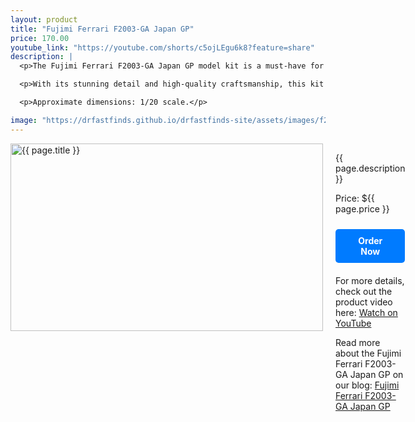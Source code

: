 ```yaml
---
layout: product
title: "Fujimi Ferrari F2003-GA Japan GP"
price: 170.00
youtube_link: "https://youtube.com/shorts/c5ojLEgu6k8?feature=share"
description: |
  <p>The Fujimi Ferrari F2003-GA Japan GP model kit is a must-have for fans of Formula 1 racing and collectors alike. This 1/20 scale model accurately represents the iconic Ferrari F2003-GA, known for its exceptional performance during the 2003 Formula 1 season.</p>

  <p>With its stunning detail and high-quality craftsmanship, this kit allows enthusiasts to recreate one of the most memorable cars in racing history. Whether for display or play, this model will surely stand out in any collection.</p>

  <p>Approximate dimensions: 1/20 scale.</p>

image: "https://drfastfinds.github.io/drfastfinds-site/assets/images/f2003.jpg"
---
```


<div class="product-detail">
    <div class="product-image-box">
        <img class="main-image" src="{{ page.image }}" alt="{{ page.title }}">
    </div>
    <div class="product-text">
        <p>{{ page.description }}</p>
        <p>Price: ${{ page.price }}</p>
        <a href="{{ site.baseurl }}/order" class="buy-now">Order Now</a>
        <p class="youtube-link">For more details, check out the product video here: 
            <a href="{{ page.youtube_link }}" target="_blank">Watch on YouTube</a>
        </p>
        <p>Read more about the Fujimi Ferrari F2003-GA Japan GP on our blog: 
            <a href="https://drfastfinds.github.io/drfastfinds-site/collectibles/model%20kits/fujimi/ferrari/f2003-ga/2024/09/25/fujimi-ferrari-f2003-ga-japan-gp.html" target="_blank">Fujimi Ferrari F2003-GA Japan GP</a>
        </p>
    </div>
</div>

<style>
.product-detail {
    display: flex;
    align-items: flex-start;
    gap: 20px;
    margin-bottom: 20px;
}

.product-image-box {
    flex-shrink: 0;
    width: 500px; 
    height: 300px; 
    overflow: hidden; 
}

.main-image {
    width: 100%; 
    height: 100%; 
    object-fit: contain; 
    display: block;
}

.product-text {
    max-width: 400px;
    flex-grow: 1;
}

.buy-now {
    display: inline-block;
    padding: 10px 20px;
    margin-top: 10px;
    background-color: #007bff;
    color: #fff;
    text-decoration: none;
    border-radius: 5px;
    font-weight: bold;
    text-align: center;
}

.buy-now:hover {
    background-color: #0056b3;
}

.youtube-link {
    margin-top: 20px;
}
</style>
